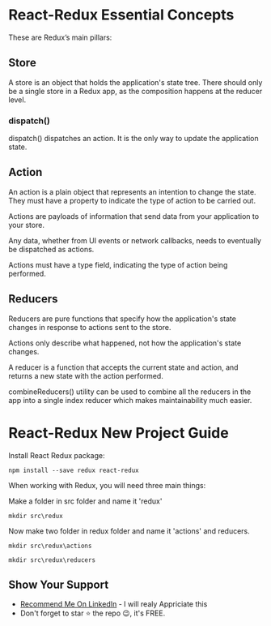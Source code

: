 # React-Redux Essential Concepts

These are Redux’s main pillars:

## Store

A store is an object that holds the application's state tree. There should only be a single store in a Redux app, as the composition happens at the reducer level.

### dispatch()

dispatch() dispatches an action. It is the only way to update the application state.

## Action

An action is a plain object that represents an intention to change the state. They must have a property to indicate the type of action to be carried out.

Actions are payloads of information that send data from your application to your store.

Any data, whether from UI events or network callbacks, needs to eventually be dispatched as actions.

Actions must have a type field, indicating the type of action being performed.

## Reducers

Reducers are pure functions that specify how the application's state changes in response to actions sent to the store.

Actions only describe what happened, not how the application's state changes.

A reducer is a function that accepts the current state and action, and returns a new state with the action performed.

combineReducers() utility can be used to combine all the reducers in the app into a single index reducer which makes maintainability much easier.

# React-Redux New Project Guide

Install React Redux package:

`npm install --save redux react-redux`

When working with Redux, you will need three main things:

Make a folder in src folder and name it 'redux'

`mkdir src\redux`

Now make two folder in redux folder and name it 'actions' and reducers.

`mkdir src\redux\actions`

`mkdir src\redux\reducers`


## Show Your Support

- [Recommend Me On LinkedIn](https://www.linkedin.com/in/imalisheraz/) - I will realy Appriciate this
- Don't forget to star ⭐ the repo 😉, it's FREE.
